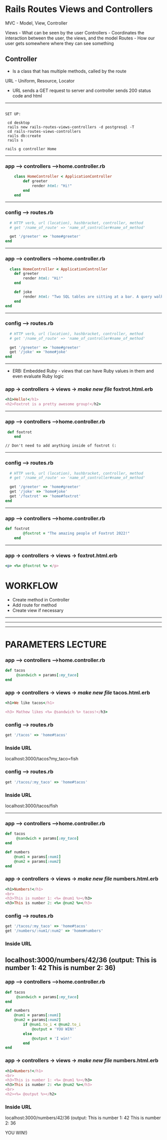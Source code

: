 # Rails Routes Views and Controllers

MVC - Model, View, Controller

Views - What can be seen by the user
Controllers - Coordinates the interaction between the user, the views, and the model
Routes - How our user gets somewhere where they can see something 

## Controller

- Is a class that has multiple methods, called by the route

URL - Uniform, Resource, Locator

- URL sends a GET request to server and controller sends 200 status code and html 
---------------------------------------------------------------
```Terminal

SET UP: 

 cd desktop
 rails new rails-routes-views-controllers -d postgresql -T
 cd rails-routes-views-controllers
 rails db:create
 rails s

rails g controller Home
```
-------
### app --> controllers -->home.controller.rb
```ruby
    class HomeController < ApplicationController
        def greeter
            render html: "Hi!"
        end
    end
```
-------
### config --> routes.rb
```ruby
  # HTTP verb, url (location), hashbracket, controller, method
  # get '/name_of_route' => 'name_of_controller#name_of_method'

  get '/greeter' => 'home#greeter'
end
```
-------
### app --> controllers -->home.controller.rb
```ruby
  class HomeController < ApplicationController
    def greeter
        render html: "Hi!"
    end

    def joke
        render html: "Two SQL tables are sitting at a bar. A query walks in and asks, may I join you?"
    end
end
```
-------
### config --> routes.rb
```ruby
  # HTTP verb, url (location), hashbracket, controller, method
  # get '/name_of_route' => 'name_of_controller#name_of_method'

  get '/greeter' => 'home#greeter'
  get '/joke' => 'home#joke'
end
```
-------
- ERB: Embedded Ruby - views that can have Ruby values in them and even evaluate Ruby logic

### app -> controllers -> views -> *make new file* foxtrot.html.erb
```ruby
<h1>Hello!</h1>
<h2>Foxtrot is a pretty awesome group!</h2>
```
-------
### app --> controllers -->home.controller.rb
```ruby
 def foxtrot
    end
```
    // Don't need to add anything inside of foxtrot (:
-------
### config --> routes.rb
```ruby
  # HTTP verb, url (location), hashbracket, controller, method
  # get '/name_of_route' => 'name_of_controller#name_of_method'

  get '/greeter' => 'home#greeter'
  get '/joke' => 'home#joke'
  get '/foxtrot' => 'home#foxtrot'
end
```
-------
### app --> controllers -->home.controller.rb
```ruby
def foxtrot
        @foxtrot = "The amazing people of Foxtrot 2022!"
    end
```
-------
### app -> controllers -> views -> foxtrot.html.erb
```ruby
<p> <%= @foxtrot %> </p>
```




# WORKFLOW
- Create method in Controller
- Add route for method
- Create view if necessary 


-------------------------------------------------------------------------------------
-------------------------------------------------------------------------------------
-------------------------------------------------------------------------------------
# PARAMETERS LECTURE

### app --> controllers -->home.controller.rb
```ruby
def tacos
     @sandwich = params[:my_taco]
end
```
### app -> controllers -> views -> *make new file* tacos.html.erb
```ruby
<h1>We like tacos</h1>

<h3> Mathew likes <%= @sandwich %> tacos!</h3>
```
### config --> routes.rb
```ruby
get '/tacos' => 'home#tacos'
```

### Inside URL
localhost:3000/tacos?my_taco=fish

### config --> routes.rb
```ruby
get '/tacos/:my_taco' => 'home#tacos'
```

### Inside URL
localhost:3000/tacos/fish

-----
### app --> controllers -->home.controller.rb
```ruby
def tacos
     @sandwich = params[:my_taco]
end

def numbers
    @num1 = params[:num1]
    @num2 = params[:num2]
end
```
### app -> controllers -> views -> *make new file* numbers.html.erb
```ruby
<h1>Numbers!</h1>
<br>
<h3>This is number 1: <%= @num1 %></h3>
<h3>This is number 2: <%= @num2 %></h3>
```
### config --> routes.rb
```ruby
get '/tacos/:my_taco' => 'home#tacos'
get '/numbers/:num1/:num2' => 'home#numbers'
```
### Inside URL
localhost:3000/numbers/42/36
(output: 
This is number 1: 42
This is number 2: 36)
------------


### app --> controllers -->home.controller.rb
```ruby
def tacos
     @sandwich = params[:my_taco]
end

def numbers
    @num1 = params[:num1]
    @num2 = params[:num2]
        if @num1.to_i < @num2.to_i
            @output = 'YOU WIN!'
        else 
            @output = 'I win!'
        end
end
```
### app -> controllers -> views -> *make new file* numbers.html.erb
```ruby
<h1>Numbers!</h1>
<br>
<h3>This is number 1: <%= @num1 %></h3>
<h3>This is number 2: <%= @num2 %></h3>
<br>
<h2><%= @output %></h2>
```
### Inside URL
localhost:3000/numbers/42/36
(output: 
This is number 1: 42
This is number 2: 36

YOU WIN!)
